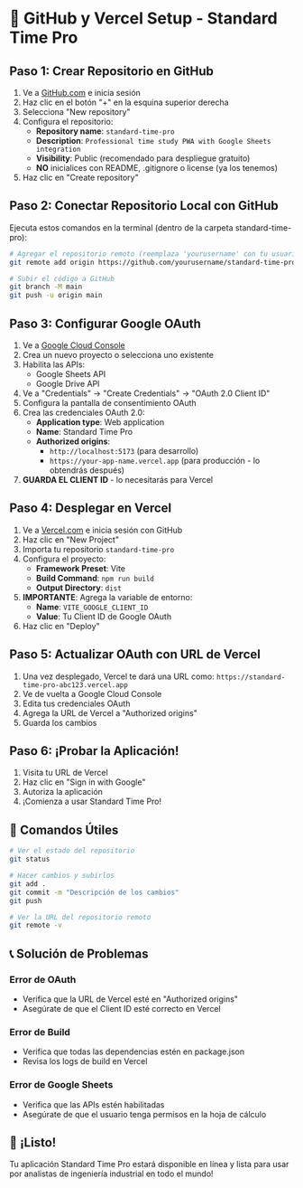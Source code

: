 # 🚀 GitHub y Vercel Setup - Standard Time Pro

## Paso 1: Crear Repositorio en GitHub

1. Ve a [GitHub.com](https://github.com) e inicia sesión
2. Haz clic en el botón "+" en la esquina superior derecha
3. Selecciona "New repository"
4. Configura el repositorio:
   - **Repository name**: `standard-time-pro`
   - **Description**: `Professional time study PWA with Google Sheets integration`
   - **Visibility**: Public (recomendado para despliegue gratuito)
   - **NO** inicialices con README, .gitignore o license (ya los tenemos)
5. Haz clic en "Create repository"

## Paso 2: Conectar Repositorio Local con GitHub

Ejecuta estos comandos en la terminal (dentro de la carpeta standard-time-pro):

```bash
# Agregar el repositorio remoto (reemplaza 'yourusername' con tu usuario de GitHub)
git remote add origin https://github.com/yourusername/standard-time-pro.git

# Subir el código a GitHub
git branch -M main
git push -u origin main
```

## Paso 3: Configurar Google OAuth

1. Ve a [Google Cloud Console](https://console.cloud.google.com/)
2. Crea un nuevo proyecto o selecciona uno existente
3. Habilita las APIs:
   - Google Sheets API
   - Google Drive API
4. Ve a "Credentials" → "Create Credentials" → "OAuth 2.0 Client ID"
5. Configura la pantalla de consentimiento OAuth
6. Crea las credenciales OAuth 2.0:
   - **Application type**: Web application
   - **Name**: Standard Time Pro
   - **Authorized origins**: 
     - `http://localhost:5173` (para desarrollo)
     - `https://your-app-name.vercel.app` (para producción - lo obtendrás después)
7. **GUARDA EL CLIENT ID** - lo necesitarás para Vercel

## Paso 4: Desplegar en Vercel

1. Ve a [Vercel.com](https://vercel.com) e inicia sesión con GitHub
2. Haz clic en "New Project"
3. Importa tu repositorio `standard-time-pro`
4. Configura el proyecto:
   - **Framework Preset**: Vite
   - **Build Command**: `npm run build`
   - **Output Directory**: `dist`
5. **IMPORTANTE**: Agrega la variable de entorno:
   - **Name**: `VITE_GOOGLE_CLIENT_ID`
   - **Value**: Tu Client ID de Google OAuth
6. Haz clic en "Deploy"

## Paso 5: Actualizar OAuth con URL de Vercel

1. Una vez desplegado, Vercel te dará una URL como: `https://standard-time-pro-abc123.vercel.app`
2. Ve de vuelta a Google Cloud Console
3. Edita tus credenciales OAuth
4. Agrega la URL de Vercel a "Authorized origins"
5. Guarda los cambios

## Paso 6: ¡Probar la Aplicación!

1. Visita tu URL de Vercel
2. Haz clic en "Sign in with Google"
3. Autoriza la aplicación
4. ¡Comienza a usar Standard Time Pro!

## 🔧 Comandos Útiles

```bash
# Ver el estado del repositorio
git status

# Hacer cambios y subirlos
git add .
git commit -m "Descripción de los cambios"
git push

# Ver la URL del repositorio remoto
git remote -v
```

## 📞 Solución de Problemas

### Error de OAuth
- Verifica que la URL de Vercel esté en "Authorized origins"
- Asegúrate de que el Client ID esté correcto en Vercel

### Error de Build
- Verifica que todas las dependencias estén en package.json
- Revisa los logs de build en Vercel

### Error de Google Sheets
- Verifica que las APIs estén habilitadas
- Asegúrate de que el usuario tenga permisos en la hoja de cálculo

## 🎉 ¡Listo!

Tu aplicación Standard Time Pro estará disponible en línea y lista para usar por analistas de ingeniería industrial en todo el mundo!